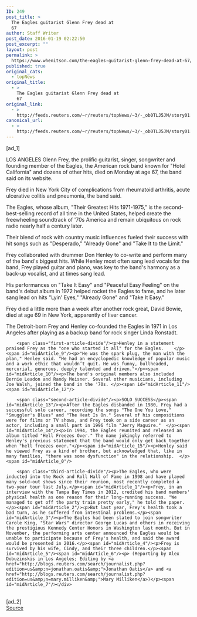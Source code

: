 ```yaml
---
ID: 249
post_title: >
  The Eagles guitarist Glenn Frey dead at
  67
author: Staff Writer
post_date: 2016-01-19 02:22:50
post_excerpt: ""
layout: post
permalink: >
  https://www.whenitson.com/the-eagles-guitarist-glenn-frey-dead-at-67/
published: true
original_cats:
  - topNews
original_title:
  - >
    The Eagles guitarist Glenn Frey dead at
    67
original_link:
  - >
    http://feeds.reuters.com/~r/reuters/topNews/~3/-_ob0TLJ5JM/story01.htm
canonical_url:
  - >
    http://feeds.reuters.com/~r/reuters/topNews/~3/-_ob0TLJ5JM/story01.htm
---
```

 [ad_1]
<br><div id="articleText">
<span id="midArticle_start"/>

<span id="midArticle_0"/><span class="focusParagraph" readability="10"><p><span class="articleLocation">LOS ANGELES</span> Glenn Frey, the prolific guitarist, singer, songwriter and founding member of the Eagles, the American rock band known for "Hotel California" and dozens of other hits, died on Monday at age 67, the band said on its website.</p></span><span id="midArticle_1"/><p>Frey died in New York City of complications from rheumatoid arthritis, acute ulcerative colitis and pneumonia, the band said.    </p><span id="midArticle_2"/><p>The Eagles, whose album, "Their Greatest Hits 1971-1975," is the second-best-selling record of all time in the United States, helped create the freewheeling soundtrack of '70s America and remain ubiquitous on rock radio nearly half a century later.</p><span id="midArticle_3"/><p>Their blend of rock with country music influences fueled their success with hit songs such as "Desperado," "Already Gone" and "Take It to the Limit." </p><span id="midArticle_4"/><p>Frey collaborated with drummer Don Henley to co-write and perform many of the band's biggest hits. While Henley most often sang lead vocals for the band, Frey played guitar and piano, was key to the band's harmony as a back-up vocalist, and at times sang lead. </p><span id="midArticle_5"/><p>His performances on "Take It Easy" and "Peaceful Easy Feeling" on the band's debut album in 1972 helped rocket the Eagles to fame, and he later sang lead on hits "Lyin' Eyes," "Already Gone" and "Take It Easy."</p><span id="midArticle_6"/><p>Frey died a little more than a week after another rock great, David Bowie, died at age 69 in New York, apparently of liver cancer.  </p><span id="midArticle_7"/><p>The Detroit-born Frey and Henley co-founded the Eagles in 1971 in Los Angeles after playing as a backup band for rock singer Linda Ronstadt.</p><span id="midArticle_8"/>
        
        <span class="first-article-divide"/><p>Henley in a statement praised Frey as the "one who started it all" for the Eagles.    </p><span id="midArticle_9"/><p>"He was the spark plug, the man with the plan," Henley said. "He had an encyclopedic knowledge of popular music and a work ethic that wouldn’t quit. He was funny, bullheaded, mercurial, generous, deeply talented and driven."</p><span id="midArticle_10"/><p>The band's original members also included Bernie Leadon and Randy Meisner. Several other musicians, including Joe Walsh, joined the band in the '70s. </p><span id="midArticle_11"/><span id="midArticle_12"/>
        
        <span class="second-article-divide"/><p>SOLO SUCCESS</p><span id="midArticle_13"/><p>After the Eagles disbanded in 1980, Frey had a successful solo career, recording the songs "The One You Love," "Smuggler's Blues" and "The Heat Is On." Several of his compositions were for films or TV shows, and Frey took on a side career as an actor, including a small part in 1996 film "Jerry Maguire."  </p><span id="midArticle_14"/><p>In 1994, the Eagles reunited and released an album titled "Hell Freezes Over." The name jokingly referred to Henley's previous statement that the band would only get back together when "hell freezes over."</p><span id="midArticle_15"/><p>Henley said he viewed Frey as a kind of brother, but acknowledged that, like in many families, "there was some dysfunction" in the relationship.  </p><span id="midArticle_0"/>
        
        <span class="third-article-divide"/><p>The Eagles, who were inducted into the Rock and Roll Hall of Fame in 1998 and have played many sold-out shows since their reunion, most recently completed a two-year tour last July.</p><span id="midArticle_1"/><p>Frey, in an interview with the Tampa Bay Times in 2012, credited his band members' physical health as one reason for their long-running success. "We managed to get off the party train pretty early," he told the paper.</p><span id="midArticle_2"/><p>But last year, Frey's health took a bad turn, as he suffered from intestinal problems.</p><span id="midArticle_3"/><p>The Eagles had been slated to join songwriter Carole King, "Star Wars" director George Lucas and others in receiving the prestigious Kennedy Center Honors in Washington last month. But in November, the performing arts center announced the Eagles would be unable to participate because of Frey's health, and said the award would be presented in 2016.</p><span id="midArticle_4"/><p>Frey is survived by his wife, Cindy, and their three children.</p><span id="midArticle_5"/><span id="midArticle_6"/><p> (Reporting by Alex Dobuzinskis in Los Angeles; Editing by <a href="http://blogs.reuters.com/search/journalist.php?edition=us&amp;n=jonathan.oatis&amp;">Jonathan Oatis</a> and <a href="http://blogs.reuters.com/search/journalist.php?edition=us&amp;n=mary.milliken&amp;">Mary Milliken</a>)</p><span id="midArticle_7"/></div>
<br>[ad_2]
<br><a href="http://feeds.reuters.com/~r/reuters/topNews/~3/-_ob0TLJ5JM/story01.htm">Source </a>